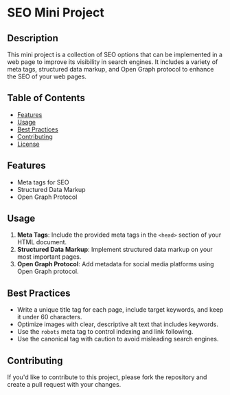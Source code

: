 # SEO Mini Project

## Description

This mini project is a collection of SEO options that can be implemented in a web page to improve its visibility in search engines. It includes a variety of meta tags, structured data markup, and Open Graph protocol to enhance the SEO of your web pages.

## Table of Contents

- [Features](#features)
- [Usage](#usage)
- [Best Practices](#best-practices)
- [Contributing](#contributing)
- [License](#license)

## Features

- Meta tags for SEO
- Structured Data Markup
- Open Graph Protocol

## Usage

1. **Meta Tags**: Include the provided meta tags in the `<head>` section of your HTML document.
2. **Structured Data Markup**: Implement structured data markup on your most important pages.
3. **Open Graph Protocol**: Add metadata for social media platforms using Open Graph protocol.

## Best Practices

- Write a unique title tag for each page, include target keywords, and keep it under  60 characters.
- Optimize images with clear, descriptive alt text that includes keywords.
- Use the `robots` meta tag to control indexing and link following.
- Use the canonical tag with caution to avoid misleading search engines.

## Contributing

If you'd like to contribute to this project, please fork the repository and create a pull request with your changes.
